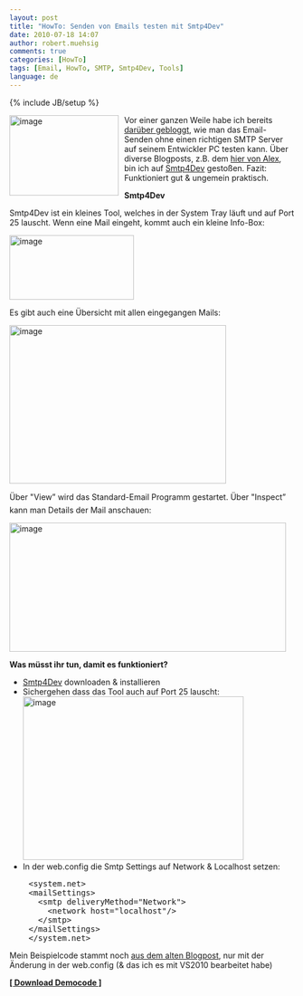 ```yaml
---
layout: post
title: "HowTo: Senden von Emails testen mit Smtp4Dev"
date: 2010-07-18 14:07
author: robert.muehsig
comments: true
categories: [HowTo]
tags: [Email, HowTo, SMTP, Smtp4Dev, Tools]
language: de
---
```

{% include JB/setup %}
<p><a href="{{BASE_PATH}}/assets/wp-images-de/image1003.png"><img style="border-bottom: 0px; border-left: 0px; margin: 0px 10px 0px 0px; display: inline; border-top: 0px; border-right: 0px" title="image" border="0" alt="image" align="left" src="{{BASE_PATH}}/assets/wp-images-de/image_thumb187.png" width="193" height="142" /></a> </p>  <p>Vor einer ganzen Weile habe ich bereits <a href="{{BASE_PATH}}/2009/03/16/howto-senden-von-emails-testen-ohne-mailserver/">darüber gebloggt</a>, wie man das Email-Senden ohne einen richtigen SMTP Server auf seinem Entwickler PC testen kann. Über diverse Blogposts, z.B. dem <a href="http://blog.alexonasp.net/post/2010/07/14/smtp4dev-e28093-Dummy-Mailserver-fur-Entwickler.aspx">hier von Alex</a>, bin ich auf <a href="http://smtp4dev.codeplex.com/">Smtp4Dev</a> gestoßen. Fazit: Funktioniert gut &amp; ungemein praktisch.</p>  <p><strong>Smtp4Dev</strong></p>  <p>Smtp4Dev ist ein kleines Tool, welches in der System Tray läuft und auf Port 25 lauscht. Wenn eine Mail eingeht, kommt auch ein kleine Info-Box:</p>  <p><a href="{{BASE_PATH}}/assets/wp-images-de/image1004.png"><img style="border-bottom: 0px; border-left: 0px; display: inline; border-top: 0px; border-right: 0px" title="image" border="0" alt="image" src="{{BASE_PATH}}/assets/wp-images-de/image_thumb188.png" width="220" height="114" /></a> </p>  <p>Es gibt auch eine Übersicht mit allen eingegangen Mails:</p>  <p><a href="{{BASE_PATH}}/assets/wp-images-de/image1005.png"><img style="border-bottom: 0px; border-left: 0px; display: inline; border-top: 0px; border-right: 0px" title="image" border="0" alt="image" src="{{BASE_PATH}}/assets/wp-images-de/image_thumb189.png" width="383" height="280" /></a> </p>  <p>Über "View” wird das Standard-Email Programm gestartet. Über "Inspect” kann man Details der Mail anschauen:</p>  <p><a href="{{BASE_PATH}}/assets/wp-images-de/image1006.png"><img style="border-bottom: 0px; border-left: 0px; display: inline; border-top: 0px; border-right: 0px" title="image" border="0" alt="image" src="{{BASE_PATH}}/assets/wp-images-de/image_thumb190.png" width="489" height="228" /></a> </p>  <p><strong>Was müsst ihr tun, damit es funktioniert?</strong></p>  <ul>   <li><a href="http://smtp4dev.codeplex.com/">Smtp4Dev</a> downloaden &amp; installieren</li>    <li>Sichergehen dass das Tool auch auf Port 25 lauscht:<a href="{{BASE_PATH}}/assets/wp-images-de/image1007.png"><img style="border-bottom: 0px; border-left: 0px; display: inline; border-top: 0px; border-right: 0px" title="image" border="0" alt="image" src="{{BASE_PATH}}/assets/wp-images-de/image_thumb191.png" width="390" height="289" /></a> </li>    <li>In der web.config die Smtp Settings auf Network &amp; Localhost setzen:</li> </ul>  <div style="padding-bottom: 0px; margin: 0px; padding-left: 0px; padding-right: 0px; display: inline; float: none; padding-top: 0px" id="scid:812469c5-0cb0-4c63-8c15-c81123a09de7:3b9511a3-ef1c-449c-9f89-58daafbd63cc" class="wlWriterEditableSmartContent"><pre name="code" class="c#">	&lt;system.net&gt;
    &lt;mailSettings&gt;
      &lt;smtp deliveryMethod="Network"&gt;
        &lt;network host="localhost"/&gt;
      &lt;/smtp&gt;
    &lt;/mailSettings&gt;
	&lt;/system.net&gt;</pre></div>

<p>Mein Beispielcode stammt noch <a href="{{BASE_PATH}}/2009/03/16/howto-senden-von-emails-testen-ohne-mailserver/">aus dem alten Blogpost</a>, nur mit der Änderung in der web.config (&amp; das ich es mit VS2010 bearbeitet habe)</p>

<p><strong><a href="{{BASE_PATH}}/assets/files/democode/testingemailswithsmtp4dev/testingemailswithsmtp4dev.zip">[ Download Democode ]</a></strong></p>
